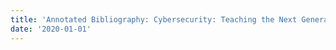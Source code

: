 ```yaml
---
title: 'Annotated Bibliography: Cybersecurity: Teaching the Next Generation'
date: '2020-01-01'
---
```

